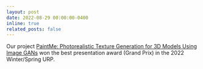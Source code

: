 ```yaml
---
layout: post
date: 2022-08-29 00:00:00-0400
inline: true
related_posts: false
---
```


Our project [PaintMe: Photorealistic Texture Generation for 3D Models Using Image GANs](assets/pdf/urp_workshop_slides.pdf) won the best presentation award (Grand Prix) in the 2022 Winter/Spring URP.